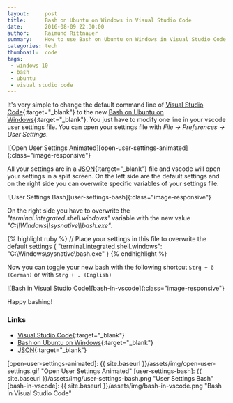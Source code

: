 ```yaml
---
layout:     post
title:      Bash on Ubuntu on Windows in Visual Studio Code
date:       2016-08-09 22:30:00
author:     Raimund Rittnauer
summary:    How to use Bash on Ubuntu on Windows in Visual Studio Code
categories: tech
thumbnail:  code
tags:
 - windows 10
 - bash
 - ubuntu
 - visual studio code
---
```


It's very simple to change the default command line of [Visual Studio Code][1]{:target="_blank"} to the new [Bash on Ubuntu on Windows][2]{:target="_blank"}.
You just have to modify one line in your vscode user settings file.
You can open your settings file with _File -> Preferences -> User Settings_.

![Open User Settings Animated][open-user-settings-animated]{:class="image-responsive"}

All your settings are in a [JSON][3]{:target="_blank"} file and vscode will open your settings in a split screen. On the left side are the default settings
and on the right side you can overwrite specific variables of your settings file.

![User Settings Bash][user-settings-bash]{:class="image-responsive"}

On the right side you have to overwrite the _"terminal.integrated.shell.windows"_ variable with the new value _"C:\\\\Windows\\\\sysnative\\\\bash.exe"_.

{% highlight ruby %}
// Place your settings in this file to overwrite the default settings
{
    "terminal.integrated.shell.windows": "C:\\Windows\\sysnative\\bash.exe"
}
{% endhighlight %}

Now you can toggle your new bash with the following shortcut 
``
Strg + ö (German)
``
or with
``
Strg + . (English)
``

![Bash in Visual Studio Code][bash-in-vscode]{:class="image-responsive"}

Happy bashing!

### Links

- [Visual Studio Code][1]{:target="_blank"}
- [Bash on Ubuntu on Windows][2]{:target="_blank"}
- [JSON][3]{:target="_blank"}

[1]: https://code.visualstudio.com
[2]: https://msdn.microsoft.com/en-us/commandline/wsl/about
[3]: http://www.json.org/

[open-user-settings-animated]: {{ site.baseurl }}/assets/img/open-user-settings.gif "Open User Settings Animated"
[user-settings-bash]: {{ site.baseurl }}/assets/img/user-settings-bash.png "User Settings Bash"
[bash-in-vscode]: {{ site.baseurl }}/assets/img/bash-in-vscode.png "Bash in Visual Studio Code"